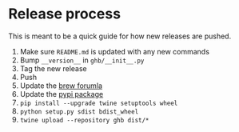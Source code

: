 # Release process

This is meant to be a quick guide for how new releases are pushed.

1. Make sure `README.md` is updated with any new commands
1. Bump `__version__` in `ghb/__init__.py`
1. Tag the new release
1. Push
1. Update the [brew forumla](https://github.com/keith/homebrew-formulae/blob/master/Formula/ghb.rb)
1. Update the [pypi package](https://pypi.org/project/ghb/1.4.0)
  1. `pip install --upgrade twine setuptools wheel`
  1. `python setup.py sdist bdist_wheel`
  1. `twine upload --repository ghb dist/*`
